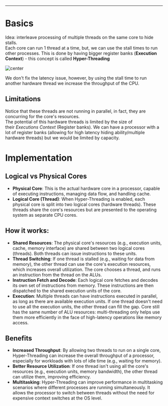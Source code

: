 ***
# Basics
Idea: interleave processing of multiple threads on the same core to hide stalls.  
Each core can run 1 thread at a time, but, we can use the stall times to run other processes. This is done by having bigger register banks (**Execution Context**) - this concept is called **Hyper-Threading**

![center](app://70fd44b442485c7eca870f09d367d1befdfe/C:/Users/fplay/OneDrive/Documentos/obsidian-main-vault/Pasted%20image%2020240922151924.png?1727014764792)

We don't fix the latency issue, however, by using the stall time to run another hardware thread we increase the throughput of the CPU.
## Limitations

Notice that these threads are not running in parallel, in fact, they are concurring for the core's resources.  
The potential of this hardware threads is limited by the size of their _Executions Context_ (Register banks). We can have a processor with a lot of register banks (allowing for high latency hiding ability/multiple hardware threads) but we would be limited by capacity.
# Implementation
## Logical vs Physical Cores

- **Physical Core**: This is the actual hardware core in a processor, capable of executing instructions, managing data flow, and handling cache.
- **Logical Core (Thread)**: When Hyper-Threading is enabled, each physical core is split into two logical cores (hardware threads). These threads share the core's resources but are presented to the operating system as separate CPU cores.
## How it works:

- **Shared Resources**: The physical core's resources (e.g., execution units, cache, memory interface) are shared between two logical cores (threads). Both threads can issue instructions to these units.
- **Thread Switching**: If one thread is stalled (e.g., waiting for data from memory), the other thread can use the core's execution resources, which increases overall utilization. The core chooses a thread, and runs an instruction from the thread on the ALUs.
- **Instruction Fetch and Decode**: Each logical core fetches and decodes its own set of instructions from memory. These instructions are then dispatched to the shared execution units of the core.
- **Execution**: Multiple threads can have instructions executed in parallel, as long as there are available execution units. If one thread doesn't need to use all the execution units, the other thread can fill the gap. Core still has the same number of ALU resources: multi-threading only helps use them more efficiently in the face of high-latency operations like memory access.
## Benefits

- **Increased Throughput**: By allowing two threads to run on a single core, Hyper-Threading can increase the overall throughput of a processor, especially for workloads with lots of idle time (e.g., waiting for memory).
- **Better Resource Utilization**: If one thread isn't using all the core's resources (e.g., execution units, memory bandwidth), the other thread can utilize them, improving efficiency.
- **Multitasking**: Hyper-Threading can improve performance in multitasking scenarios where different processes are running simultaneously. It allows the processor to switch between threads without the need for expensive context switches at the OS level.